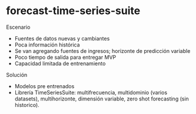 # forecast-time-series-suite

Escenario
- Fuentes de datos nuevas y cambiantes
- Poca información histórica
- Se van agregando fuentes de ingresos; horizonte de predicción variable
- Poco tiempo de salida para entregar MVP
- Capacidad limitada de entrenamiento

Solución
- Modelos pre entrenados
- Librería TimeSeriesSuite: multifrecuencia, multidominio (varios datasets), multihorizonte, dimensión variable, zero shot forecasting (sin historico). 
  

